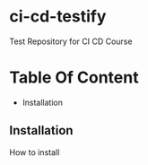 # ci-cd-testify
Test Repository for CI CD Course

# Table Of Content

- Installation

## Installation

How to install



